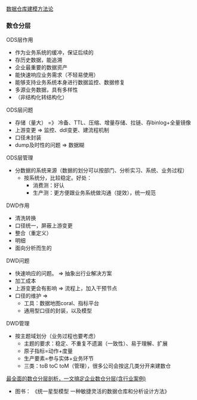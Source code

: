 

[数据仓库建模方法论](https://wenku.baidu.com/view/00b2513e03d8ce2f00662372.html)


### 数仓分层

ODS层作用
- 作为业务系统的缓冲，保证后续的
- 存历史数据，能追溯
- 企业最重要的数据资产
- 能快速响应业务需求（不轻易使用）
- 能够支持业务系统本身进行数据监控、数据修复
- 多源业务数据，具有多样性
- （非结构化转结构化）

ODS层问题
- 存储（量大） =》 冷备、TTL、压缩、增量存储、拉链、存binlog+全量镜像
- 上游变更 => 监控、ddl变更、建流程机制
- 口径未封装
- dump及时性的问题	=> 数据糊

ODS层管理
- 分数据的系统来源（数据的划分可以按部门、分析实习、系统、业务过程）
  - 按系统分，比较稳定。好处：
    - 消费测：好认
    - 生产测：更方便跟业务系统做沟通（提效），统一规范

DWD作用
- 清洗转换
- 口径统一，屏蔽上游变更
- 整合（重定义）
- 明细
- 面向分析而生的

DWD问题
- 快速响应的问题。	=>  抽象出行业解决方案
- 加工成本
- 上游变更会有影响   => 流程上，加入干预节点
- 口径的维护 => 
  - 工具：数据地图coral、指标平台
  - 通用型口径的封装，以及模型

DWD管理
- 按主题域划分（业务过程也要考虑）
  - 主题的要求：稳定、不重复不遗漏（一致性）、易于理解、扩展
  - 原子指标=动作+度量
  - 生产要素=参与实体+业务环节
  - 三类：toB   toC  toM（管理），很多公司会按这几类分开来建数仓




[最全面的数仓分层剖析，一文搞定企业数仓分层(含行业案例)](https://zhuanlan.zhihu.com/p/427362472)


- 图书： 《统一星型模型  一种敏捷灵活的数据仓库和分析设计方法》